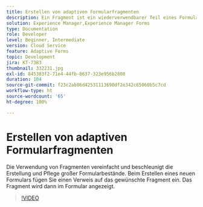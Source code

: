 ```yaml
---
title: Erstellen von adaptiven Formularfragmenten
description: Ein Fragment ist ein wiederverwendbarer Teil eines Formulars. Beispielsweise kann ein Fragment einen Adressblock oder Copyright-Informationen enthalten.
solution: Experience Manager,Experience Manager Forms
type: Documentation
role: Developer
level: Beginner, Intermediate
version: Cloud Service
feature: Adaptive Forms
topic: Development
jira: KT-7383
thumbnail: 332231.jpg
exl-id: 845383f2-71e4-44fb-8637-323e956b2808
duration: 104
source-git-commit: f23c2ab86d42531113690df2e342c65060b5c7cd
workflow-type: ht
source-wordcount: '65'
ht-degree: 100%

---
```


# Erstellen von adaptiven Formularfragmenten

Die Verwendung von Fragmenten vereinfacht und beschleunigt die Erstellung und Pflege großer Formularbestände. Beim Erstellen eines neuen Formulars fügen Sie einen Verweis auf das gewünschte Fragment ein. Das Fragment wird dann im Formular angezeigt.

>[!VIDEO](https://video.tv.adobe.com/v/332231?quality=12&learn=on)
